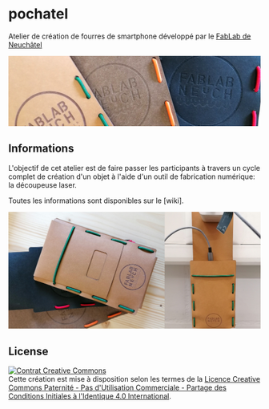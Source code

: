 # pochatel
Atelier de création de fourres de smartphone développé par le <a href="https://www.fablab-neuch.ch">FabLab de Neuchâtel</a>

![illustration](/images/pochatel-1.jpg)

## Informations
L'objectif de cet atelier est de faire passer les participants à travers un cycle complet de création d'un objet à l'aide d'un outil de fabrication numérique: la découpeuse laser.

Toutes les informations sont disponibles sur le [wiki].

![illustration](/images/pochatel-2.jpg)

## License
<a rel="license" href="http://creativecommons.org/licenses/by-nc-sa/4.0/"><img alt="Contrat Creative Commons" style="border-width:0" src="https://i.creativecommons.org/l/by-nc-sa/4.0/88x31.png" /></a><br />Cette création est mise à disposition selon les termes de la <a rel="license" href="http://creativecommons.org/licenses/by-nc-sa/4.0/">Licence Creative Commons Paternité - Pas d&#39;Utilisation Commerciale - Partage des Conditions Initiales à l&#39;Identique 4.0 International</a>.
